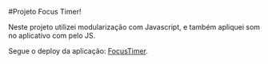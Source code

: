#Projeto Focus Timer!

Neste projeto utilizei modularização com Javascript, e também apliquei som no aplicativo com pelo JS.

Segue o deploy da aplicação: [FocusTimer](https://focus-timer-2-0-xi-orpin.vercel.app/).
